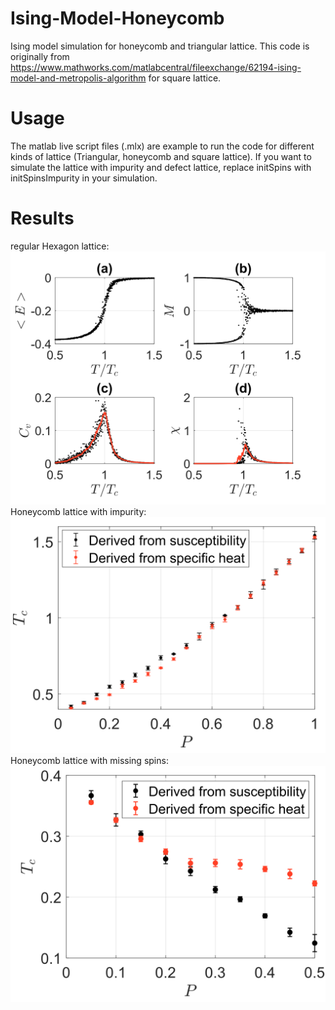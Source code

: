 # Ising-Model-Honeycomb
 Ising model simulation for honeycomb and triangular lattice. This code is originally from https://www.mathworks.com/matlabcentral/fileexchange/62194-ising-model-and-metropolis-algorithm for square lattice.

# Usage

The matlab live script files (.mlx) are example to run the code for different kinds of lattice (Triangular, honeycomb and square lattice). 
If you want to simulate the lattice with impurity and defect lattice, replace initSpins with initSpinsImpurity in your simulation.

# Results
regular Hexagon lattice:
<img src="./Figures/RawData.svg">
Honeycomb lattice with impurity:
<img src="./Figures/Impurity.svg">
Honeycomb lattice with missing spins:
<img src=".\\Figures\\Defect.svg">






